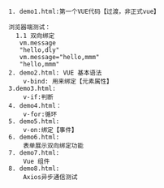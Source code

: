     
    1. demo1.html:第一个VUE代码【过渡，非正式vue】
    
    浏览器端测试：
      1.1 双向绑定
       vm.message
       "hello,dly"
       vm.message="hello,mmm"
       "hello,mmm"
    2. demo2.html: VUE 基本语法
        v-bind: 用来绑定【元素属性】
    3.demo3.html: 
        v-if:判断
    4. demo4.html：
        v-for:循环
    5. demo5.html:
        v-on:绑定【事件】
    6. demo6.html:
        表单展示双向绑定功能
    7. demo7.html:
        Vue 组件
    8. demo8.html:
        Axios异步通信测试